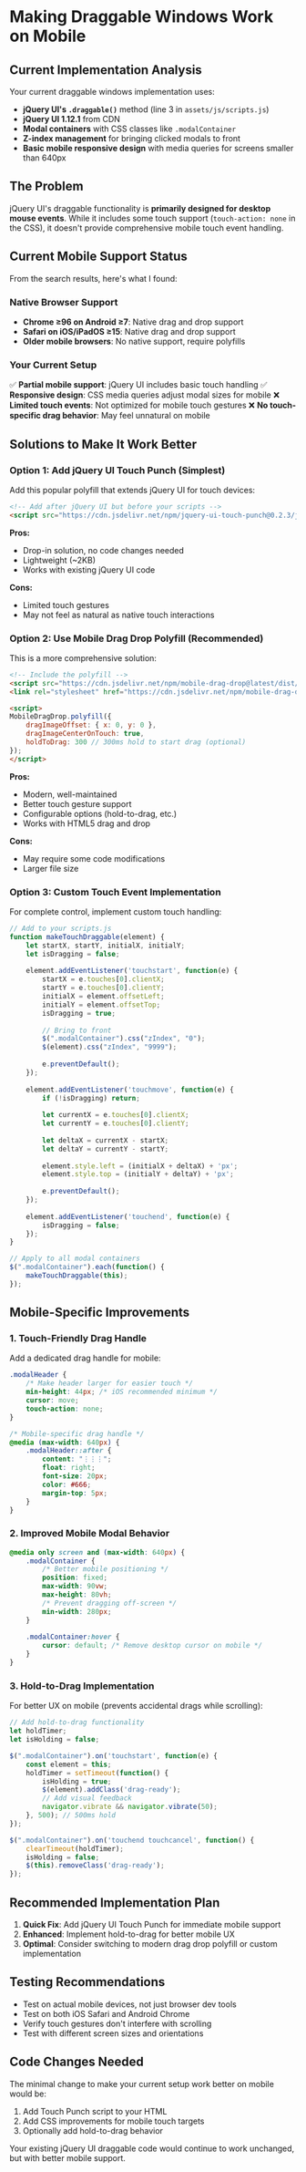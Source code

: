 # Making Draggable Windows Work on Mobile

## Current Implementation Analysis

Your current draggable windows implementation uses:
- **jQuery UI's `.draggable()`** method (line 3 in `assets/js/scripts.js`)
- **jQuery UI 1.12.1** from CDN
- **Modal containers** with CSS classes like `.modalContainer`
- **Z-index management** for bringing clicked modals to front
- **Basic mobile responsive design** with media queries for screens smaller than 640px

## The Problem

jQuery UI's draggable functionality is **primarily designed for desktop mouse events**. While it includes some touch support (`touch-action: none` in the CSS), it doesn't provide comprehensive mobile touch event handling.

## Current Mobile Support Status

From the search results, here's what I found:

### Native Browser Support
- **Chrome ≥96 on Android ≥7**: Native drag and drop support
- **Safari on iOS/iPadOS ≥15**: Native drag and drop support
- **Older mobile browsers**: No native support, require polyfills

### Your Current Setup
✅ **Partial mobile support**: jQuery UI includes basic touch handling
✅ **Responsive design**: CSS media queries adjust modal sizes for mobile
❌ **Limited touch events**: Not optimized for mobile touch gestures
❌ **No touch-specific drag behavior**: May feel unnatural on mobile

## Solutions to Make It Work Better

### Option 1: Add jQuery UI Touch Punch (Simplest)

Add this popular polyfill that extends jQuery UI for touch devices:

```html
<!-- Add after jQuery UI but before your scripts -->
<script src="https://cdn.jsdelivr.net/npm/jquery-ui-touch-punch@0.2.3/jquery.ui.touch-punch.min.js"></script>
```

**Pros:**
- Drop-in solution, no code changes needed
- Lightweight (~2KB)
- Works with existing jQuery UI code

**Cons:**
- Limited touch gestures
- May not feel as natural as native touch interactions

### Option 2: Use Mobile Drag Drop Polyfill (Recommended)

This is a more comprehensive solution:

```html
<!-- Include the polyfill -->
<script src="https://cdn.jsdelivr.net/npm/mobile-drag-drop@latest/dist/index.min.js"></script>
<link rel="stylesheet" href="https://cdn.jsdelivr.net/npm/mobile-drag-drop@latest/dist/default.css">

<script>
MobileDragDrop.polyfill({
    dragImageOffset: { x: 0, y: 0 },
    dragImageCenterOnTouch: true,
    holdToDrag: 300 // 300ms hold to start drag (optional)
});
</script>
```

**Pros:**
- Modern, well-maintained
- Better touch gesture support
- Configurable options (hold-to-drag, etc.)
- Works with HTML5 drag and drop

**Cons:**
- May require some code modifications
- Larger file size

### Option 3: Custom Touch Event Implementation

For complete control, implement custom touch handling:

```javascript
// Add to your scripts.js
function makeTouchDraggable(element) {
    let startX, startY, initialX, initialY;
    let isDragging = false;
    
    element.addEventListener('touchstart', function(e) {
        startX = e.touches[0].clientX;
        startY = e.touches[0].clientY;
        initialX = element.offsetLeft;
        initialY = element.offsetTop;
        isDragging = true;
        
        // Bring to front
        $(".modalContainer").css("zIndex", "0");
        $(element).css("zIndex", "9999");
        
        e.preventDefault();
    });
    
    element.addEventListener('touchmove', function(e) {
        if (!isDragging) return;
        
        let currentX = e.touches[0].clientX;
        let currentY = e.touches[0].clientY;
        
        let deltaX = currentX - startX;
        let deltaY = currentY - startY;
        
        element.style.left = (initialX + deltaX) + 'px';
        element.style.top = (initialY + deltaY) + 'px';
        
        e.preventDefault();
    });
    
    element.addEventListener('touchend', function(e) {
        isDragging = false;
    });
}

// Apply to all modal containers
$(".modalContainer").each(function() {
    makeTouchDraggable(this);
});
```

## Mobile-Specific Improvements

### 1. Touch-Friendly Drag Handle

Add a dedicated drag handle for mobile:

```css
.modalHeader {
    /* Make header larger for easier touch */
    min-height: 44px; /* iOS recommended minimum */
    cursor: move;
    touch-action: none;
}

/* Mobile-specific drag handle */
@media (max-width: 640px) {
    .modalHeader::after {
        content: "⋮⋮⋮";
        float: right;
        font-size: 20px;
        color: #666;
        margin-top: 5px;
    }
}
```

### 2. Improved Mobile Modal Behavior

```css
@media only screen and (max-width: 640px) {
    .modalContainer {
        /* Better mobile positioning */
        position: fixed;
        max-width: 90vw;
        max-height: 80vh;
        /* Prevent dragging off-screen */
        min-width: 280px;
    }
    
    .modalContainer:hover {
        cursor: default; /* Remove desktop cursor on mobile */
    }
}
```

### 3. Hold-to-Drag Implementation

For better UX on mobile (prevents accidental drags while scrolling):

```javascript
// Add hold-to-drag functionality
let holdTimer;
let isHolding = false;

$(".modalContainer").on('touchstart', function(e) {
    const element = this;
    holdTimer = setTimeout(function() {
        isHolding = true;
        $(element).addClass('drag-ready');
        // Add visual feedback
        navigator.vibrate && navigator.vibrate(50);
    }, 500); // 500ms hold
});

$(".modalContainer").on('touchend touchcancel', function() {
    clearTimeout(holdTimer);
    isHolding = false;
    $(this).removeClass('drag-ready');
});
```

## Recommended Implementation Plan

1. **Quick Fix**: Add jQuery UI Touch Punch for immediate mobile support
2. **Enhanced**: Implement hold-to-drag for better mobile UX
3. **Optimal**: Consider switching to modern drag drop polyfill or custom implementation

## Testing Recommendations

- Test on actual mobile devices, not just browser dev tools
- Test on both iOS Safari and Android Chrome
- Verify touch gestures don't interfere with scrolling
- Test with different screen sizes and orientations

## Code Changes Needed

The minimal change to make your current setup work better on mobile would be:

1. Add Touch Punch script to your HTML
2. Add CSS improvements for mobile touch targets
3. Optionally add hold-to-drag behavior

Your existing jQuery UI draggable code would continue to work unchanged, but with better mobile support.